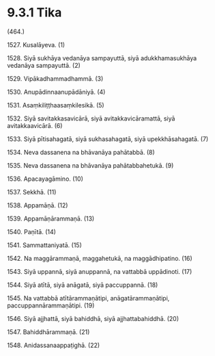 # 9.3.1 Tika

(464.)

1527\. Kusalāyeva. (1)

1528\. Siyā sukhāya vedanāya sampayuttā, siyā adukkhamasukhāya vedanāya sampayuttā. (2)

1529\. Vipākadhammadhammā. (3)

1530\. Anupādinnaanupādāniyā. (4)

1531\. Asaṃkiliṭṭhaasaṃkilesikā. (5)

1532\. Siyā savitakkasavicārā, siyā avitakkavicāramattā, siyā avitakkaavicārā. (6)

1533\. Siyā pītisahagatā, siyā sukhasahagatā, siyā upekkhāsahagatā. (7)

1534\. Neva dassanena na bhāvanāya pahātabbā. (8)

1535\. Neva dassanena na bhāvanāya pahātabbahetukā. (9)

1536\. Apacayagāmino. (10)

1537\. Sekkhā. (11)

1538\. Appamāṇā. (12)

1539\. Appamāṇārammaṇā. (13)

1540\. Paṇītā. (14)

1541\. Sammattaniyatā. (15)

1542\. Na maggārammaṇā, maggahetukā, na maggādhipatino. (16)

1543\. Siyā uppannā, siyā anuppannā, na vattabbā uppādinoti. (17)

1544\. Siyā atītā, siyā anāgatā, siyā paccuppannā. (18)

1545\. Na vattabbā atītārammaṇātipi, anāgatārammaṇātipi, paccuppannārammaṇātipi. (19)

1546\. Siyā ajjhattā, siyā bahiddhā, siyā ajjhattabahiddhā. (20)

1547\. Bahiddhārammaṇā. (21)

1548\. Anidassanaappaṭighā. (22)
